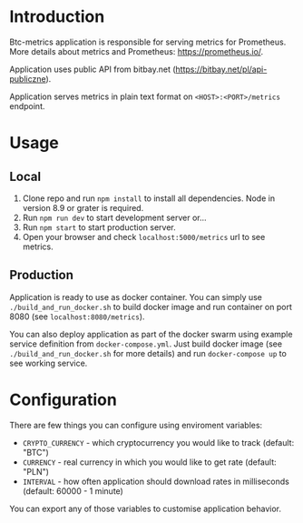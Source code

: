 # Introduction

Btc-metrics application is responsible for serving metrics for Prometheus.
More details about metrics and Prometheus: https://prometheus.io/.

Application uses public API from bitbay.net (https://bitbay.net/pl/api-publiczne).

Application serves metrics in plain text format on `<HOST>:<PORT>/metrics` endpoint.

# Usage

## Local

1. Clone repo and run `npm install` to install all dependencies. Node in version 8.9 or grater is required.
2. Run `npm run dev` to start development server or...
3. Run `npm start` to start production server.
4. Open your browser and check `localhost:5000/metrics` url to see metrics.

## Production

Application is ready to use as docker container. You can simply use `./build_and_run_docker.sh` to build
docker image and run container on port 8080 (see `localhost:8080/metrics`).

You can also deploy application as part of the docker swarm using example service definition
from `docker-compose.yml`. Just build docker image (see `./build_and_run_docker.sh` for more
details) and run `docker-compose up` to see working service.

# Configuration

There are few things you can configure using enviroment variables:

* `CRYPTO_CURRENCY` - which cryptocurrency you would like to track (default: "BTC")
* `CURRENCY` - real currency in which you would like to get rate (default: "PLN")
* `INTERVAL` - how often application should download rates in milliseconds (default: 60000 - 1 minute)

You can export any of those variables to customise application behavior.